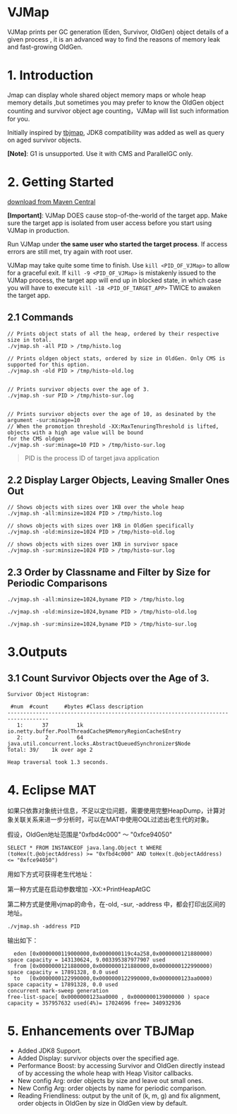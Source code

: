 # VJMap

VJMap prints per GC generation (Eden, Survivor, OldGen) object details of a given process , it is an advanced way to find the reasons of memory leak and fast-growing OldGen.

# 1. Introduction

Jmap can display whole shared object memory maps or whole heap memory details ,but sometimes you may prefer to know the OldGen object counting and survivor object age counting，VJMap will list such information for you.

Initially inspired by [tbjmap](https://github.com/alibaba/TBJMap), JDK8 compatibility was added as well as query on aged 
survivor objects.

**[Note]**: G1 is unsupported.  Use it with CMS and ParallelGC only.

# 2. Getting Started

[download from Maven Central](http://repo1.maven.org/maven2/com/vip/vjtools/vjmap/1.0.1/vjmap-1.0.1.zip)

**[Important]**: VJMap DOES cause stop-of-the-world of the target app. Make sure the target app is isolated from user 
access before you start using VJMap in production.

Run VJMap under **the same user who started the target process**. If access errors are still met, try again with 
root user.

VJMap may take quite some time to finish. Use `kill <PID_OF_VJMap>` to allow for a graceful exit. If `kill -9 <PID_OF_VJMap>` 
is mistakenly issued to the VJMap process, the target app will end up in blocked state, in which case you will have to 
execute `kill -18 <PID_OF_TARGET_APP>` TWICE to awaken the target app.

## 2.1 Commands

```
// Prints object stats of all the heap, ordered by their respective size in total.
./vjmap.sh -all PID > /tmp/histo.log

// Prints oldgen object stats, ordered by size in OldGen. Only CMS is supported for this option. 
./vjmap.sh -old PID > /tmp/histo-old.log


// Prints survivor objects over the age of 3.
./vjmap.sh -sur PID > /tmp/histo-sur.log


// Prints survivor objects over the age of 10, as desinated by the argument -sur:minage=10
// When the promotion threshold -XX:MaxTenuringThreshold is lifted, objects with a high age value will be bound 
for the CMS oldgen
./vjmap.sh -sur:minage=10 PID > /tmp/histo-sur.log
```

> PID is the process ID of target java application

## 2.2 Display Larger Objects, Leaving Smaller Ones Out

```
// Shows objects with sizes over 1KB over the whole heap
./vjmap.sh -all:minsize=1024 PID > /tmp/histo.log

// shows objects with sizes over 1KB in OldGen specifically 
./vjmap.sh -old:minsize=1024 PID > /tmp/histo-old.log

// shows objects with sizes over 1KB in survivor space 
./vjmap.sh -sur:minsize=1024 PID > /tmp/histo-sur.log
```

## 2.3 Order by Classname and Filter by Size for Periodic Comparisons

```
./vjmap.sh -all:minsize=1024,byname PID > /tmp/histo.log

./vjmap.sh -old:minsize=1024,byname PID > /tmp/histo-old.log

./vjmap.sh -sur:minsize=1024,byname PID > /tmp/histo-sur.log
```

# 3.Outputs

## 3.1 Count Survivor Objects over the Age of 3.

```
Survivor Object Histogram:

 #num  #count     #bytes #Class description
-----------------------------------------------------------------------------------
   1:      37         1k io.netty.buffer.PoolThreadCache$MemoryRegionCache$Entry
   2:       2         64 java.util.concurrent.locks.AbstractQueuedSynchronizer$Node
Total: 39/    1k over age 2

Heap traversal took 1.3 seconds.
```



# 4. Eclipse MAT

如果只依靠对象统计信息，不足以定位问题，需要使用完整HeapDump，计算对象关联关系来进一步分析时，可以在MAT中使用OQL过滤出老生代的对象。

假设，OldGen地址范围是"0xfbd4c000" ～ "0xfce94050"

```
SELECT * FROM INSTANCEOF java.lang.Object t WHERE (toHex(t.@objectAddress) >= "0xfbd4c000" AND toHex(t.@objectAddress) <= "0xfce94050")
```

用如下方式可获得老生代地址：

第一种方式是在启动参数增加 -XX:+PrintHeapAtGC

第二种方式是使用vjmap的命令，在-old, -sur, -address 中，都会打印出区间的地址。 

```
./vjmap.sh -address PID

``` 

输出如下：
```
  eden [0x0000000119000000,0x0000000119c4a258,0x0000000121880000) space capacity = 143130624, 9.003395387977907 used
  from [0x0000000121880000,0x0000000121880000,0x0000000122990000) space capacity = 17891328, 0.0 used
  to   [0x0000000122990000,0x0000000122990000,0x0000000123aa0000) space capacity = 17891328, 0.0 used
concurrent mark-sweep generation
free-list-space[ 0x0000000123aa0000 , 0x0000000139000000 ) space capacity = 357957632 used(4%)= 17024696 free= 340932936
```


# 5. Enhancements over TBJMap
* Added JDK8 Support.
* Added Display: survivor objects over the specified age.
* Performance Boost: by accessing Survivor and OldGen directly instead of by accessing the whole heap with Heap Visitor callbacks.
* New config Arg: order objects by size and leave out small ones.
* New Config Arg: order objects by name for periodic comparison.
* Reading Friendliness: output by the unit of (k, m, g) and fix alignment, order objects in OldGen by size in OldGen view by default. 
